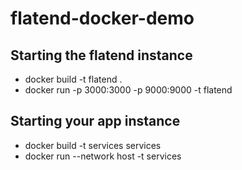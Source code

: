 # flatend-docker-demo

## Starting the flatend instance

- docker build -t flatend .
- docker run -p 3000:3000 -p 9000:9000 -t flatend

## Starting your app instance

- docker build -t services services
- docker run --network host -t services
